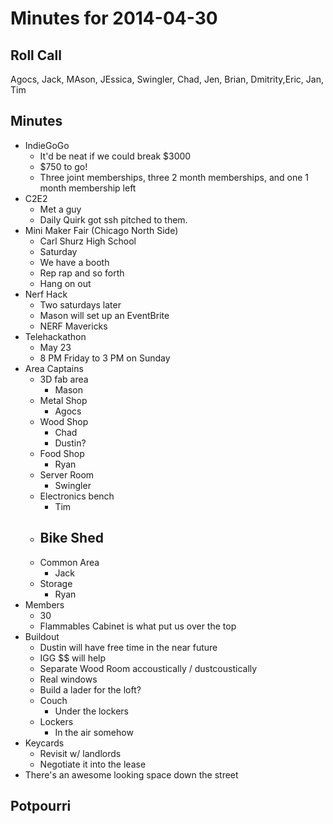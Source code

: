 Minutes for 2014-04-30
======================

Roll Call
---------
Agocs, Jack, MAson, JEssica, Swingler, Chad, Jen, Brian, Dmitrity,Eric, Jan, Tim

Minutes
-------

- IndieGoGo
	- It'd be neat if we could break $3000
	- $750 to go!
	- Three joint memberships, three 2 month memberships, and one 1 month membership left
- C2E2
	- Met a guy
	- Daily Quirk got ssh pitched to them.
- Mini Maker Fair (Chicago North Side)
	- Carl Shurz High School
	- Saturday
	- We have a booth
	- Rep rap and so forth
	- Hang on out
- Nerf Hack
	- Two saturdays later
	- Mason will set up an EventBrite
	- NERF Mavericks
- Telehackathon
	- May 23
	- 8 PM Friday to 3 PM on Sunday
- Area Captains
	- 3D fab area
		- Mason
	- Metal Shop
		- Agocs
	- Wood Shop
		- Chad
		- Dustin?
	- Food Shop
		- Ryan
	- Server Room
		- Swingler
	- Electronics bench
		- Tim
	- Bike Shed
		- 
	- Common Area
		- Jack
	- Storage
		- Ryan
- Members
	- 30
	- Flammables Cabinet is what put us over the top
- Buildout
	- Dustin will have free time in the near future
	- IGG $$ will help
	- Separate Wood Room accoustically / dustcoustically
	- Real windows
	- Build a lader for the loft?
	- Couch
		- Under the lockers
	- Lockers
		- In the air somehow
- Keycards
	- Revisit w/ landlords
	- Negotiate it into the lease
- There's an awesome looking space down the street

Potpourri
---------

